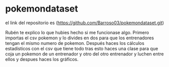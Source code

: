 # pokemondataset

el link del repositorio es (https://github.com/Barroso03/pokemondataset.git)

Rubén te explico lo que hubies hecho si me funcionase algo.
Primero importas el csv pokemon y lo divides en dos para que los entrenadores tengan el mismo numero de pokemon.
Después haces los cálculos estadísticos con el csv que tiene todo
tras esto haces una clase para que coja un pokemon de un entrenador y otro del otro entrenador y luchen entre ellos
y despues haces los gráficos.
